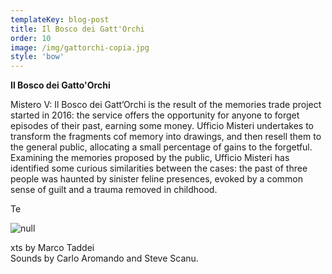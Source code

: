 ```yaml
---
templateKey: blog-post
title: Il Bosco dei Gatt'Orchi
order: 10
image: /img/gattorchi-copia.jpg
style: 'bow'
---
```

**Il Bosco dei Gatto'Orchi**

Mistero V: Il Bosco dei Gatt’Orchi is the result of the memories trade project started in 2016: the service offers the opportunity for anyone to forget episodes of their past, earning some money. Ufficio Misteri undertakes to transform the fragments cof memory into drawings, and then resell them to the general public, allocating a small percentage of gains to the forgetful. Examining the memories proposed by the public, Ufficio Misteri has identified some curious similarities between the cases: the past of three people was haunted by sinister feline presences, evoked by a common sense of guilt and a trauma removed in childhood. 

Te

![null](/img/2-biglie.gif)

xts by Marco Taddei\
Sounds by Carlo Aromando and Steve Scanu.
